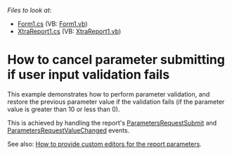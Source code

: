 <!-- default file list -->
*Files to look at*:

* [Form1.cs](./CS/CancelSubmitParameters/Form1.cs) (VB: [Form1.vb](./VB/CancelSubmitParameters/Form1.vb))
* [XtraReport1.cs](./CS/CancelSubmitParameters/XtraReport1.cs) (VB: [XtraReport1.vb](./VB/CancelSubmitParameters/XtraReport1.vb))
<!-- default file list end -->
# How to cancel parameter submitting if user input validation fails


<p>This example demonstrates how to perform parameter validation, and restore the previous parameter value if the validation fails (if the parameter value is greater than 10 or less than 0). </p><p>This is achieved by handling the report's <a href="http://documentation.devexpress.com/#XtraReports/DevExpressXtraReportsUIXtraReport_ParametersRequestSubmittopic">ParametersRequestSubmit</a> and <a href="http://documentation.devexpress.com/#XtraReports/DevExpressXtraReportsUIXtraReport_ParametersRequestValueChangedtopic">ParametersRequestValueChanged</a> events.</p><p>See also: <a href="https://www.devexpress.com/Support/Center/p/E390">How to provide custom editors for the report parameters</a>.</p>

<br/>


